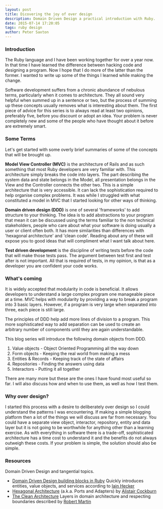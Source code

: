 ```yaml
---
layout: post
title: Dicovering the joy of over design
description: Domain Driven Design a practical introduction with Ruby.
date: 2015-07-14 17:20:05
tags: ruby design
author: Peter Saxton
---
```


### Introduction

The Ruby language and I have been working together for over a year now. In that time I have learned the difference between hacking code and designing a program. Now I hope that I do more of the latter than the former. I wanted to write up some of the things I learned while making the change.

Software development suffers from a chronic abundance of nebulous terms, particularly when it comes to architecture. They all sound very helpful when summed up in a sentence or two, but the process of summing up these concepts usually removes what is interesting about them. The first piece of advice for this series is to always read at least two opinions, preferably five, before you discount or adopt an idea. Your problem is never completely new and some of the people who have thought about it before are extremely smart.

### Some Terms

Let's get started with some overly brief summaries of some of the concepts that will be brought up.

**Model View Controller (MVC)** is the architecture of Rails and as such something that most Ruby developers are very familiar with. This architecture simply breaks the code into layers. The part describing the system data and state belongs in the Model, all presentation belongs in the View and the Controller connects the other two. This is a simple architecture that is very accessible. It can lack the sophistication required to help organise complex problems. It was while I struggled with what constituted a model in MVC that I started looking for other ways of thinking.

**Domain driven design (DDD)** is one of several 'frameworks' to add structure to your thinking. The idea is to add abstractions to your program that mean it can be discussed using the terms familiar to the non technical stakeholders, people who care about what your software is doing usually a user or client often both. It has more similarities than differences with 'hexagonal architecture' and 'clean code'. Reading about any of these will expose you to good ideas that will compliment what I want talk about here.

**Test driven development** is the discipline of writing tests before the code that will make those tests pass. The argument between test first and test after is not important. All that is required of tests, in my opinion, is that as a developer you are confident your code works.

### What's coming

It is widely accepted that modularity in code is beneficial. It allows developers to understand a large complex program one manageable piece at a time. MVC helps with modularity by providing a way to break a program into 3 basic layers. However, if a program is very large when separated into three, each piece is still large.

The principles of DDD help add more lines of division to a program. This more sophisticated way to add separation can be used to create an arbitrary number of components until they are again understandable.

This blog series will introduce the following domain objects from DDD.

1. Value objects - Object Oriented Programming all the way down
2. Form objects - Keeping the real world from making a mess
3. Entities & Records - Keeping track of the state of affairs
4. Repositories - Finding the answers using data
5. Interactors - Putting it all together

There are many more but these are the ones I have found most useful so far. I will also discuss how and when to use them, as well as how I test them.

### Why over design?

I started this process with a desire to deliberately over design so I could understand the patterns I was encountering. If making a simple blogging platform then a lot of the things we will discuss are far from necessary. You could have a separate view object, interactor, repository, entity and data layer but it is not going to be worthwhile for anything other than a learning exercise. As with everything in software there is a trade-off, sophisticated architecture has a time cost to understand it and the benefits do not always outweigh these costs. If your problem is simple, the solution should also be simple.

### Resources
Domain Driven Design and tangential topics.

- [Domain Driven Design building blocks in Ruby](http://www.iain.nl/domain-driven-design-building-blocks-in-ruby)
  Quickly introduces entities, value objects, and services according to [Iain Hecker](https://twitter.com/iain_nl)
- [Hexagonal Architecture](http://alistair.cockburn.us/Hexagonal+architecture)
  (a.k.a. Ports and Adapters) by [Alistair Cockburn](https://twitter.com/totheralistair)
- [The Clean Architecture](https://blog.8thlight.com/uncle-bob/2012/08/13/the-clean-architecture.html)
  Layers in domain architecture and respecting boundaries described by [Robert Martin](https://twitter.com/unclebobmartin)

